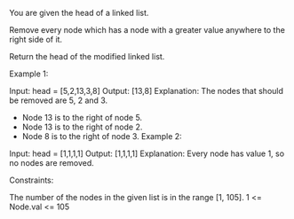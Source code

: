 You are given the head of a linked list.

Remove every node which has a node with a greater value anywhere to the right side of it.

Return the head of the modified linked list.

Example 1:

Input: head = [5,2,13,3,8]
Output: [13,8]
Explanation: The nodes that should be removed are 5, 2 and 3.

- Node 13 is to the right of node 5.
- Node 13 is to the right of node 2.
- Node 8 is to the right of node 3.
  Example 2:

Input: head = [1,1,1,1]
Output: [1,1,1,1]
Explanation: Every node has value 1, so no nodes are removed.

Constraints:

The number of the nodes in the given list is in the range [1, 105].
1 <= Node.val <= 105
